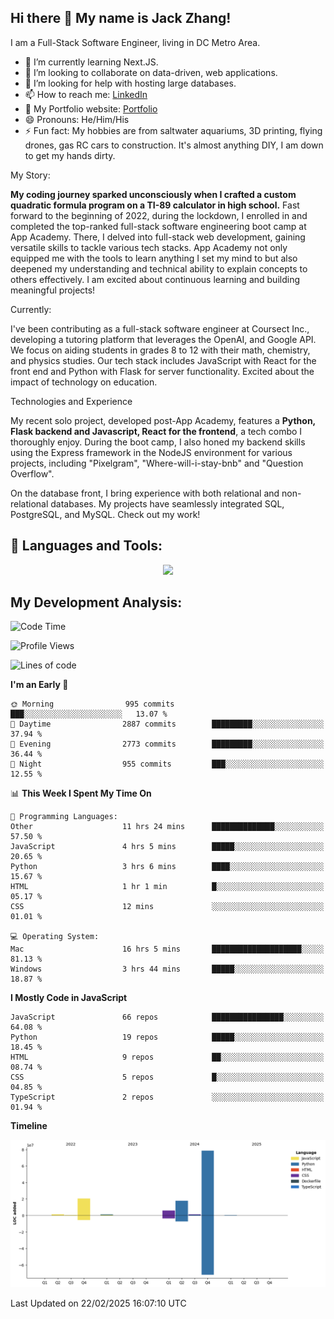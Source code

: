 
## Hi there 👋 My name is Jack Zhang!
I am a Full-Stack Software Engineer, living in DC Metro Area.

* 🌱 I’m currently learning Next.JS.
* 👯 I’m looking to collaborate on data-driven, web applications.
* 🤔 I’m looking for help with hosting large databases.
* 📫 How to reach me: [LinkedIn](https://www.linkedin.com/in/jack-zhang-1ba90929/)
* 🔭 My Portfolio website: [Portfolio](https://www.jackzhang.io)
* 😄 Pronouns: He/Him/His
* ⚡ Fun fact: My hobbies are from saltwater aquariums, 3D printing, flying drones, gas RC cars to construction. It's almost anything DIY, I am down to get my hands dirty.

My Story:

**My coding journey sparked unconsciously when I crafted a custom quadratic formula program on a TI-89 calculator in high school.** Fast forward to the beginning of 2022, during the lockdown, I enrolled in and completed the top-ranked full-stack software engineering boot camp at App Academy. There, I delved into full-stack web development, gaining versatile skills to tackle various tech stacks. App Academy not only equipped me with the tools to learn anything I set my mind to but also deepened my understanding and technical ability to explain concepts to others effectively. I am excited about continuous learning and building meaningful projects!

Currently:

I've been contributing as a full-stack software engineer at Coursect Inc., developing a tutoring platform that leverages the OpenAI, and Google API. We focus on aiding students in grades 8 to 12 with their math, chemistry, and physics studies. Our tech stack includes JavaScript with React for the front end and Python with Flask for server functionality. Excited about the impact of technology on education.

Technologies and Experience

My recent solo project, developed post-App Academy, features a **Python, Flask backend and Javascript, React for the frontend**, a tech combo I thoroughly enjoy. During the boot camp, I also honed my backend skills using the Express framework in the NodeJS environment for various projects, including "Pixelgram",  "Where-will-i-stay-bnb" and "Question Overflow".

On the database front, I bring experience with both relational and non-relational databases. My projects have seamlessly integrated SQL, PostgreSQL, and MySQL. Check out my work!


## 🧰 Languages and Tools:
<p align="center">
  <a href="https://skillicons.dev">
    <img src="https://skillicons.dev/icons?i=js,py,react,redux,html,css,flask,sequelize,express,npm,sqlite,postgres,github,postman,docker,nextjs,tailwind,gcp,ai" />
  </a>
</p>


## My Development Analysis:
<!--START_SECTION:waka-->
![Code Time](http://img.shields.io/badge/Code%20Time-1%2C371%20hrs%2049%20mins-blue)

![Profile Views](http://img.shields.io/badge/Profile%20Views-0-blue)

![Lines of code](https://img.shields.io/badge/From%20Hello%20World%20I%27ve%20Written-127.0%20million%20lines%20of%20code-blue)

**I'm an Early 🐤** 

```text
🌞 Morning                995 commits         ███░░░░░░░░░░░░░░░░░░░░░░   13.07 % 
🌆 Daytime                2887 commits        █████████░░░░░░░░░░░░░░░░   37.94 % 
🌃 Evening                2773 commits        █████████░░░░░░░░░░░░░░░░   36.44 % 
🌙 Night                  955 commits         ███░░░░░░░░░░░░░░░░░░░░░░   12.55 % 
```


📊 **This Week I Spent My Time On** 

```text
💬 Programming Languages: 
Other                    11 hrs 24 mins      ██████████████░░░░░░░░░░░   57.50 % 
JavaScript               4 hrs 5 mins        █████░░░░░░░░░░░░░░░░░░░░   20.65 % 
Python                   3 hrs 6 mins        ████░░░░░░░░░░░░░░░░░░░░░   15.67 % 
HTML                     1 hr 1 min          █░░░░░░░░░░░░░░░░░░░░░░░░   05.17 % 
CSS                      12 mins             ░░░░░░░░░░░░░░░░░░░░░░░░░   01.01 % 

💻 Operating System: 
Mac                      16 hrs 5 mins       ████████████████████░░░░░   81.13 % 
Windows                  3 hrs 44 mins       █████░░░░░░░░░░░░░░░░░░░░   18.87 % 
```

**I Mostly Code in JavaScript** 

```text
JavaScript               66 repos            ████████████████░░░░░░░░░   64.08 % 
Python                   19 repos            █████░░░░░░░░░░░░░░░░░░░░   18.45 % 
HTML                     9 repos             ██░░░░░░░░░░░░░░░░░░░░░░░   08.74 % 
CSS                      5 repos             █░░░░░░░░░░░░░░░░░░░░░░░░   04.85 % 
TypeScript               2 repos             ░░░░░░░░░░░░░░░░░░░░░░░░░   01.94 % 
```



**Timeline**

![Lines of Code chart](https://raw.githubusercontent.com/jzhang319/jzhang319/master/assets/bar_graph.png)


 Last Updated on 22/02/2025 16:07:10 UTC
<!--END_SECTION:waka-->
